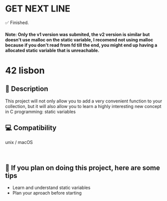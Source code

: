 # GET NEXT LINE

✅ Finished.

#### Note: Only the v1 version was submited, the v2 version is similar but doesn't use malloc on the static variable, I recomend not using malloc because if you don't read from fd till the end, you might end up having a allocated static variable that is unreachable.

# 42 lisbon

## 📝 Description

This project will not only allow you to add a very convenient function to your collection,
but it will also allow you to learn a highly interesting new concept in C programming:
static variables

## 💻 Compatibility
unix / macOS

</br>

## 📑 If you plan on doing this project, here are some tips

-   Learn and understand static variables
-   Plan your aproach before starting

</br>
